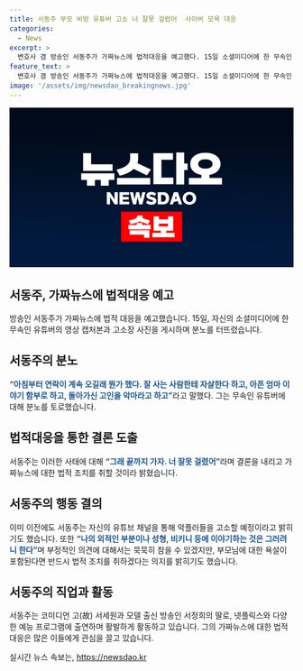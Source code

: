 ```yaml
---
title: 서동주 부모 비방 유튜버 고소 너 잘못 걸렸어  사이버 모욕 대응
categories:
  - News
excerpt: >
  변호사 겸 방송인 서동주가 가짜뉴스에 법적대응을 예고했다. 15일 소셜미디어에 한 무속인 유튜버의 고소장을 올린 그는 양심도 없는 인간들 같으니라고. 영검? 단 한 개도 안 맞고 죄다 틀린 소리만 하면서. 돈 벌겠다는 사람들한테 사기 치는 범죄자와 뭐가 다른지라며 분노를 터뜨렸다. 또한 악플러들을 고소하기 위한 자료를 모으고 있다고 전했다. 영화와 예능 프로그램에서도 활약 중인 서동주는 끝까지 가겠다는 강한 의지를 보였다.
feature_text: >
  변호사 겸 방송인 서동주가 가짜뉴스에 법적대응을 예고했다. 15일 소셜미디어에 한 무속인 유튜버의 고소장을 올린 그는 양심도 없는 인간들 같으니라고. 영검? 단 한 개도 안 맞고 죄다 틀린 소리만 하면서. 돈 벌겠다는 사람들한테 사기 치는 범죄자와 뭐가 다른지라며 분노를 터뜨렸다. 또한 악플러들을 고소하기 위한 자료를 모으고 있다고 전했다. 영화와 예능 프로그램에서도 활약 중인 서동주는 끝까지 가겠다는 강한 의지를 보였다.
image: '/assets/img/newsdao_breakingnews.jpg'
---
```


<p><img src="/assets/img/newsdao_breakingnews.jpg" alt="implanttips 속보" /></p>

<h2 data-ke-size="size26">서동주, 가짜뉴스에 법적대응 예고</h2>

<p data-ke-size="size16">방송인 서동주가 가짜뉴스에 법적 대응을 예고했습니다. 15일, 자신의 소셜미디어에 한 무속인 유튜버의 영상 캡처본과 고소장 사진을 게시하며 분노를 터뜨렸습니다.</p>

<h2 data-ke-size="size26">서동주의 분노</h2>

<p data-ke-size="size16"><b><span style="color: #1a5490;">“아침부터 연락이 계속 오길래 뭔가 했다. 잘 사는 사람한테 자살한다 하고, 아픈 엄마 이야기 함부로 하고, 돌아가신 고인을 악마라고 하고”</span></b>라고 말했다. 그는 무속인 유튜버에 대해 분노를 토로했습니다.</p>

<h2 data-ke-size="size26">법적대응을 통한 결론 도출</h2>

<p data-ke-size="size16">서동주는 이러한 사태에 대해 <b><span style="color: #1a5490;">“그래 끝까지 가자. 너 잘못 걸렸어”</span></b>라며 결론을 내리고 가짜뉴스에 대한 법적 조치를 취할 것이라 밝혔습니다.</p>

<h2 data-ke-size="size26">서동주의 행동 결의</h2>

<p data-ke-size="size16">이미 이전에도 서동주는 자신의 유튜브 채널을 통해 악플러들을 고소할 예정이라고 밝히기도 했습니다. 또한 <b><span style="color: #1a5490;">“나의 외적인 부분이나 성형, 비키니 등에 이야기하는 것은 그러려니 한다”</span></b>며 부정적인 의견에 대해서는 묵묵히 참을 수 있겠지만, 부모님에 대한 욕설이 포함된다면 반드시 법적 조치를 취하겠다는 의지를 밝히기도 했습니다.</p>

<h2 data-ke-size="size26">서동주의 직업과 활동</h2>

<p data-ke-size="size16">서동주는 코미디언 고(故) 서세원과 모델 출신 방송인 서정희의 딸로, 넷플릭스와 다양한 예능 프로그램에 출연하며 활발하게 활동하고 있습니다. 그의 가짜뉴스에 대한 법적 대응은 많은 이들에게 관심을 끌고 있습니다.</p>
실시간 뉴스 속보는, <a href="https://newsdao.kr" rel="dofollow">https://newsdao.kr</a>


